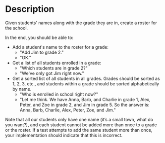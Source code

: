 # Description

Given students' names along with the grade they are in, create a roster for the school.

In the end, you should be able to:

- Add a student's name to the roster for a grade:
  - "Add Jim to grade 2."
  - "OK."
- Get a list of all students enrolled in a grade:
  - "Which students are in grade 2?"
  - "We've only got Jim right now."
- Get a sorted list of all students in all grades.
  Grades should be sorted as 1, 2, 3, etc., and students within a grade should be sorted alphabetically by name.
  - "Who is enrolled in school right now?"
  - "Let me think. We have Anna, Barb, and Charlie in grade 1, Alex, Peter, and Zoe in grade 2, and Jim in grade 5. So the answer is: Anna, Barb, Charlie, Alex, Peter, Zoe, and Jim."

Note that all our students only have one name (it’s a small town, what do you want?), and each student cannot be added more than once to a grade or the roster. If a test attempts to add the same student more than once, your implementation should indicate that this is incorrect.
